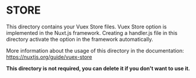 # STORE

This directory contains your Vuex Store files.
Vuex Store option is implemented in the Nuxt.js framework.
Creating a handler.js file in this directory activate the option in the framework automatically.

More information about the usage of this directory in the documentation:
https://nuxtjs.org/guide/vuex-store

**This directory is not required, you can delete it if you don't want to use it.**

